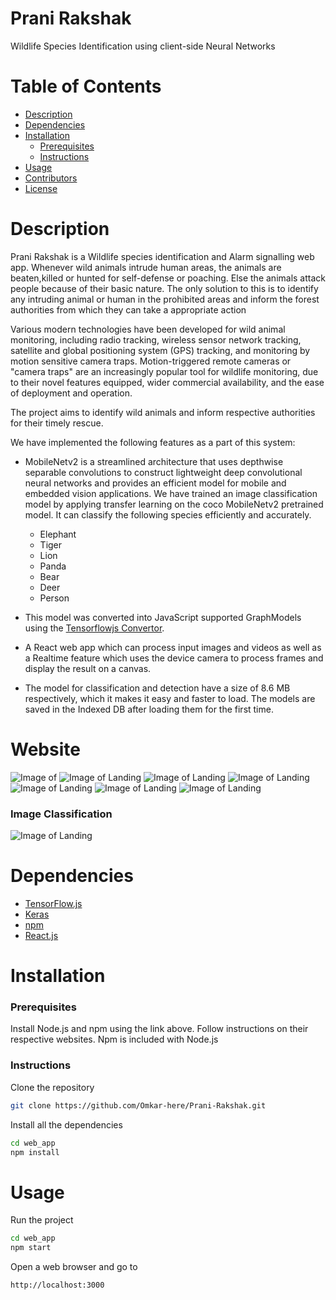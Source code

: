 <!-- ﻿﻿![Image of Logo](templates/logo.png) -->

# Prani Rakshak
Wildlife Species Identification using client-side Neural Networks


<!-- ![Jeev Rakshak Demo](templates/demo.gif) -->

# Table of Contents

* [Description](https://github.com/amurto/jeev-rakshak#description)
* [Dependencies](https://github.com/amurto/jeev-rakshak#dependencies)
* [Installation](https://github.com/amurto/jeev-rakshak#installation)
  * [Prerequisites](https://github.com/amurto/jeev-rakshak#prerequisites)
  * [Instructions](https://github.com/amurto/jeev-rakshak#instructions)
* [Usage](https://github.com/amurto/jeev-rakshak#usage)
* [Contributors](https://github.com/amurto/jeev-rakshak#contributors)
* [License](https://github.com/amurto/jeev-rakshak#license)

# Description

Prani Rakshak is a Wildlife species identification and Alarm signalling web app.
Whenever wild animals intrude human areas, the animals are beaten,killed or hunted for self-defense or poaching. Else the animals attack people because of their basic nature. The only solution to this is to identify any intruding animal or human in the prohibited areas and inform the forest authorities from which they can take a appropriate action

Various modern technologies have been developed for wild animal monitoring, including radio tracking, wireless sensor network tracking, satellite and global positioning system (GPS) tracking, and monitoring by motion sensitive camera traps. Motion-triggered remote cameras or "camera traps" are an increasingly popular tool for wildlife monitoring, due to their novel features equipped, wider commercial availability, and the ease of deployment and operation.

The project aims to identify wild animals and inform respective authorities for their timely rescue. 

We have implemented the following features as a part of this system:
* MobileNetv2 is a streamlined architecture that uses depthwise separable convolutions to construct lightweight deep convolutional neural networks and provides an efficient model for mobile and embedded vision applications. We have trained an image classification model by applying transfer learning on the coco MobileNetv2 pretrained model. It can classify the following species efficiently and accurately.
    * Elephant 
    * Tiger 
    * Lion 
    * Panda
    * Bear 
    * Deer
    * Person

* This model was converted into JavaScript supported GraphModels using the [Tensorflowjs Convertor](https://github.com/tensorflow/tfjs/tree/master/tfjs-converter).
* A React web app which can process input images and videos as well as a Realtime feature which uses the device camera to process frames and display the result on a canvas.
* The model for classification and detection have a size of 8.6 MB respectively, which it makes it easy and faster to load. The models are saved in the Indexed DB after loading them for the first time.
# Website
![Image of ](templates/JR-1.PNG)
![Image of Landing](templates/JR-2.PNG)
![Image of Landing](templates/JR-3.PNG)
![Image of Landing](templates/JR-4.PNG)
![Image of Landing](templates/JR-5.PNG)
![Image of Landing](templates/JR-6.PNG)
![Image of Landing](templates/Polar.PNG)

### Image Classification
![Image of Landing](templates/ic.png)


# Dependencies

* [TensorFlow.js](https://www.tensorflow.org/js)
* [Keras](https://keras.io/)
* [npm](https://www.npmjs.com/)
* [React.js](https://reactjs.org/)

# Installation

### Prerequisites

Install Node.js and npm using the link above. Follow instructions on their respective websites. Npm is included with Node.js

### Instructions

Clone the repository
```bash
git clone https://github.com/Omkar-here/Prani-Rakshak.git
```

Install all the dependencies
```bash
cd web_app 
npm install
```

# Usage

Run the project
```bash
cd web_app
npm start
```

Open a web browser and go to
```bash
http://localhost:3000
```



